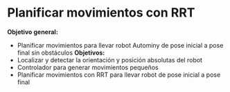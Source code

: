 # Planificar movimientos con RRT
**Objetivo general:**
* Planificar movimientos para llevar robot Autominy de pose inicial a pose final sin obstáculos
**Objetivos:**
* Localizar y detectar la orientación y posición absolutas del robot
* Controlador para generar movimientos pequeños
* Planificar movimientos con RRT para llevar robot de pose inicial a pose final

